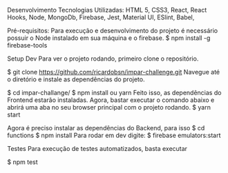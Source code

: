 Desenvolvimento
Tecnologias Utilizadas:
HTML 5,
CSS3,
React,
React Hooks,
Node,
MongoDb,
Firebase,
Jest,
Material UI,
ESlint,
Babel,

Pré-requisitos:
Para execução e desenvolvimento do projeto é necessário possuir o Node instalado em sua máquina e o firebase.
$ npm install -g firebase-tools

Setup Dev
Para ver o projeto rodando, primeiro clone o repositório.

$ git clone https://github.com/ricardobsn/impar-challenge.git
Navegue até o diretório e instale as dependências do projeto.

$ cd impar-challange/
$ npm install ou yarn
Feito isso, as dependências do Frontend estarão instaladas. Agora, bastar executar o comando abaixo e abrirá uma aba no seu browser principal com o projeto rodando.
$ yarn start

Agora é preciso instalar as dependências do Backend, para isso
$ cd functions
$ npm install
Para rodar em dev digite:
$ firebase emulators:start

Testes
Para execução de testes automatizados, basta executar

$ npm test
